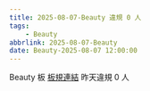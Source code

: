 ```yaml
---
title: 2025-08-07-Beauty 違規 0 人
tags:
    - Beauty
abbrlink: 2025-08-07-Beauty
date: Beauty-2025-08-07 12:00:00
---
```

Beauty 板 [板規連結](https://www.ptt.cc/bbs/Beauty/M.1630069980.A.84B.html)
昨天違規 0 人
